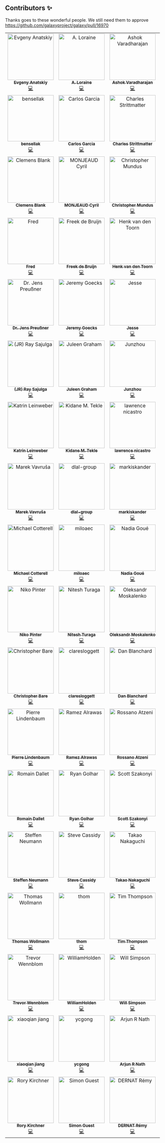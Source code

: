 
## Contributors ✨

Thanks goes to these wonderful people. We still need them to approve https://github.com/galaxyproject/galaxy/pull/16970

<!-- ALL-CONTRIBUTORS-LIST:START - Do not remove or modify this section -->
<!-- prettier-ignore-start -->
<!-- markdownlint-disable -->
<table>
  <tbody>
    <tr>
      <td align="center" valign="top" width="20%"><a href="https://github.com/anatskiy"><img src="https://avatars.githubusercontent.com/u/7281783?v=4?s=150" width="150px;" alt="Evgeny Anatskiy"/><br /><sub><b>Evgeny Anatskiy</b></sub></a><br /><a href="https://github.com/galaxyproject/galaxy/commits?author=anatskiy" title="Code">💻</a></td>
      <td align="center" valign="top" width="20%"><a href="https://lorainelab.org/"><img src="https://avatars.githubusercontent.com/u/1826634?v=4?s=150" width="150px;" alt="A. Loraine"/><br /><sub><b>A. Loraine</b></sub></a><br /><a href="https://github.com/galaxyproject/galaxy/commits?author=aloraine" title="Code">💻</a></td>
      <td align="center" valign="top" width="20%"><a href="https://github.com/ashvark"><img src="https://avatars.githubusercontent.com/u/7712157?v=4?s=150" width="150px;" alt="Ashok Varadharajan"/><br /><sub><b>Ashok Varadharajan</b></sub></a><br /><a href="https://github.com/galaxyproject/galaxy/commits?author=ashvark" title="Code">💻</a></td>
      <td align="center" valign="top" width="20%"><a href="https://github.com/arbernard"><img src="https://avatars.githubusercontent.com/u/25177525?v=4?s=150" width="150px;" alt="Aurélien Bernard"/><br /><sub><b>Aurélien Bernard</b></sub></a><br /><a href="https://github.com/galaxyproject/galaxy/commits?author=arbernard" title="Code">💻</a></td>
      <td align="center" valign="top" width="20%"><a href="https://github.com/the-nidhogg"><img src="https://avatars.githubusercontent.com/u/5999304?v=4?s=150" width="150px;" alt="the-nidhogg"/><br /><sub><b>the-nidhogg</b></sub></a><br /><a href="https://github.com/galaxyproject/galaxy/commits?author=the-nidhogg" title="Code">💻</a></td>
    </tr>
    <tr>
      <td align="center" valign="top" width="20%"><a href="https://github.com/bensellak"><img src="https://avatars.githubusercontent.com/u/29343436?v=4?s=150" width="150px;" alt="bensellak"/><br /><sub><b>bensellak</b></sub></a><br /><a href="https://github.com/galaxyproject/galaxy/commits?author=bensellak" title="Code">💻</a></td>
      <td align="center" valign="top" width="20%"><a href="https://github.com/cginmn"><img src="https://avatars.githubusercontent.com/u/11492389?v=4?s=150" width="150px;" alt="Carlos Garcia"/><br /><sub><b>Carlos Garcia</b></sub></a><br /><a href="https://github.com/galaxyproject/galaxy/commits?author=cginmn" title="Code">💻</a></td>
      <td align="center" valign="top" width="20%"><a href="https://github.com/charesredhat"><img src="https://avatars.githubusercontent.com/u/14168349?v=4?s=150" width="150px;" alt="Charles Strittmatter"/><br /><sub><b>Charles Strittmatter</b></sub></a><br /><a href="https://github.com/galaxyproject/galaxy/commits?author=charesredhat" title="Code">💻</a></td>
      <td align="center" valign="top" width="20%"><a href="https://github.com/carmstrong1gw"><img src="https://avatars.githubusercontent.com/u/63473608?v=4?s=150" width="150px;" alt="Chris Armstrong"/><br /><sub><b>Chris Armstrong</b></sub></a><br /><a href="https://github.com/galaxyproject/galaxy/commits?author=carmstrong1gw" title="Code">💻</a></td>
      <td align="center" valign="top" width="20%"><a href="https://github.com/chrisbarnettster"><img src="https://avatars.githubusercontent.com/u/4262750?v=4?s=150" width="150px;" alt="chrisbarnettster"/><br /><sub><b>chrisbarnettster</b></sub></a><br /><a href="https://github.com/galaxyproject/galaxy/commits?author=chrisbarnettster" title="Code">💻</a></td>
    </tr>
    <tr>
      <td align="center" valign="top" width="20%"><a href="https://github.com/blankclemens"><img src="https://avatars.githubusercontent.com/u/12255194?v=4?s=150" width="150px;" alt="Clemens Blank"/><br /><sub><b>Clemens Blank</b></sub></a><br /><a href="https://github.com/galaxyproject/galaxy/commits?author=blankclemens" title="Code">💻</a></td>
      <td align="center" valign="top" width="20%"><a href="https://github.com/cmonjeau"><img src="https://avatars.githubusercontent.com/u/1289992?v=4?s=150" width="150px;" alt="MONJEAUD Cyril"/><br /><sub><b>MONJEAUD Cyril</b></sub></a><br /><a href="https://github.com/galaxyproject/galaxy/commits?author=cmonjeau" title="Code">💻</a></td>
      <td align="center" valign="top" width="20%"><a href="https://github.com/crashGoBoom"><img src="https://avatars.githubusercontent.com/u/17323411?v=4?s=150" width="150px;" alt="Christopher Mundus"/><br /><sub><b>Christopher Mundus</b></sub></a><br /><a href="https://github.com/galaxyproject/galaxy/commits?author=crashGoBoom" title="Code">💻</a></td>
      <td align="center" valign="top" width="20%"><a href="https://github.com/dpryan79"><img src="https://avatars.githubusercontent.com/u/6399000?v=4?s=150" width="150px;" alt="Devon Ryan"/><br /><sub><b>Devon Ryan</b></sub></a><br /><a href="https://github.com/galaxyproject/galaxy/commits?author=dpryan79" title="Code">💻</a></td>
      <td align="center" valign="top" width="20%"><a href="https://github.com/fmareuil"><img src="https://avatars.githubusercontent.com/u/9269859?v=4?s=150" width="150px;" alt="fmareuil"/><br /><sub><b>fmareuil</b></sub></a><br /><a href="https://github.com/galaxyproject/galaxy/commits?author=fmareuil" title="Code">💻</a></td>
    </tr>
    <tr>
      <td align="center" valign="top" width="20%"><a href="https://github.com/FredericBGA"><img src="https://avatars.githubusercontent.com/u/18161378?v=4?s=150" width="150px;" alt="Fred"/><br /><sub><b>Fred</b></sub></a><br /><a href="https://github.com/galaxyproject/galaxy/commits?author=FredericBGA" title="Code">💻</a></td>
      <td align="center" valign="top" width="20%"><a href="https://www.arise-biodiversity.nl/"><img src="https://avatars.githubusercontent.com/u/1876144?v=4?s=150" width="150px;" alt="Freek de Bruijn"/><br /><sub><b>Freek de Bruijn</b></sub></a><br /><a href="https://github.com/galaxyproject/galaxy/commits?author=FreekDB" title="Code">💻</a></td>
      <td align="center" valign="top" width="20%"><a href="https://github.com/vdtoorn"><img src="https://avatars.githubusercontent.com/u/320079?v=4?s=150" width="150px;" alt="Henk van den Toorn"/><br /><sub><b>Henk van den Toorn</b></sub></a><br /><a href="https://github.com/galaxyproject/galaxy/commits?author=vdtoorn" title="Code">💻</a></td>
      <td align="center" valign="top" width="20%"><a href="https://github.com/inkuzmin"><img src="https://avatars.githubusercontent.com/u/3417020?v=4?s=150" width="150px;" alt="Ivan Kuzmin"/><br /><sub><b>Ivan Kuzmin</b></sub></a><br /><a href="https://github.com/galaxyproject/galaxy/commits?author=inkuzmin" title="Code">💻</a></td>
      <td align="center" valign="top" width="20%"><a href="https://github.com/theboocock"><img src="https://avatars.githubusercontent.com/u/605678?v=4?s=150" width="150px;" alt="James Boocock"/><br /><sub><b>James Boocock</b></sub></a><br /><a href="https://github.com/galaxyproject/galaxy/commits?author=theboocock" title="Code">💻</a></td>
    </tr>
    <tr>
      <td align="center" valign="top" width="20%"><a href="https://github.com/jenzopr"><img src="https://avatars.githubusercontent.com/u/8362850?v=4?s=150" width="150px;" alt="Dr. Jens Preußner"/><br /><sub><b>Dr. Jens Preußner</b></sub></a><br /><a href="https://github.com/galaxyproject/galaxy/commits?author=jenzopr" title="Code">💻</a></td>
      <td align="center" valign="top" width="20%"><a href="https://goeckslab.org/"><img src="https://avatars.githubusercontent.com/u/882193?v=4?s=150" width="150px;" alt="Jeremy Goecks"/><br /><sub><b>Jeremy Goecks</b></sub></a><br /><a href="https://github.com/galaxyproject/galaxy/commits?author=jgoecks" title="Code">💻</a></td>
      <td align="center" valign="top" width="20%"><a href="https://github.com/jessevdam"><img src="https://avatars.githubusercontent.com/u/145437?v=4?s=150" width="150px;" alt="Jesse"/><br /><sub><b>Jesse</b></sub></a><br /><a href="https://github.com/galaxyproject/galaxy/commits?author=jessevdam" title="Code">💻</a></td>
      <td align="center" valign="top" width="20%"><a href="https://github.com/joachimjacob"><img src="https://avatars.githubusercontent.com/u/1138051?v=4?s=150" width="150px;" alt="joachimjacob"/><br /><sub><b>joachimjacob</b></sub></a><br /><a href="https://github.com/galaxyproject/galaxy/commits?author=joachimjacob" title="Code">💻</a></td>
      <td align="center" valign="top" width="20%"><a href="https://github.com/joachimwolff"><img src="https://avatars.githubusercontent.com/u/13435136?v=4?s=150" width="150px;" alt="Joachim Wolff"/><br /><sub><b>Joachim Wolff</b></sub></a><br /><a href="https://github.com/galaxyproject/galaxy/commits?author=joachimwolff" title="Code">💻</a></td>
    </tr>
    <tr>
      <td align="center" valign="top" width="20%"><a href="https://github.com/jraysajulga"><img src="https://avatars.githubusercontent.com/u/32586466?v=4?s=150" width="150px;" alt="(JR) Ray Sajulga "/><br /><sub><b>(JR) Ray Sajulga </b></sub></a><br /><a href="https://github.com/galaxyproject/galaxy/commits?author=jraysajulga" title="Code">💻</a></td>
      <td align="center" valign="top" width="20%"><a href="https://github.com/juleengraham"><img src="https://avatars.githubusercontent.com/u/15222749?v=4?s=150" width="150px;" alt="Juleen Graham"/><br /><sub><b>Juleen Graham</b></sub></a><br /><a href="https://github.com/galaxyproject/galaxy/commits?author=juleengraham" title="Code">💻</a></td>
      <td align="center" valign="top" width="20%"><a href="https://github.com/junzwang"><img src="https://avatars.githubusercontent.com/u/16789060?v=4?s=150" width="150px;" alt="Junzhou"/><br /><sub><b>Junzhou</b></sub></a><br /><a href="https://github.com/galaxyproject/galaxy/commits?author=junzwang" title="Code">💻</a></td>
      <td align="center" valign="top" width="20%"><a href="https://github.com/scrathat"><img src="https://avatars.githubusercontent.com/u/7573072?v=4?s=150" width="150px;" alt="Sebastian Kapust"/><br /><sub><b>Sebastian Kapust</b></sub></a><br /><a href="https://github.com/galaxyproject/galaxy/commits?author=scrathat" title="Code">💻</a></td>
      <td align="center" valign="top" width="20%"><a href="https://www.usit.uio.no/english/about/organisation/rc/rss/staff/azab"><img src="https://avatars.githubusercontent.com/u/11062692?v=4?s=150" width="150px;" alt="Abdulrahman Azab"/><br /><sub><b>Abdulrahman Azab</b></sub></a><br /><a href="https://github.com/galaxyproject/galaxy/commits?author=abdulrahmanazab" title="Code">💻</a></td>
    </tr>
    <tr>
      <td align="center" valign="top" width="20%"><a href="https://github.com/katrinleinweber"><img src="https://avatars.githubusercontent.com/u/9948149?v=4?s=150" width="150px;" alt="Katrin Leinweber"/><br /><sub><b>Katrin Leinweber</b></sub></a><br /><a href="https://github.com/galaxyproject/galaxy/commits?author=katrinleinweber" title="Code">💻</a></td>
      <td align="center" valign="top" width="20%"><a href="https://github.com/kidanem"><img src="https://avatars.githubusercontent.com/u/11715191?v=4?s=150" width="150px;" alt="Kidane M. Tekle"/><br /><sub><b>Kidane M. Tekle</b></sub></a><br /><a href="https://github.com/galaxyproject/galaxy/commits?author=kidanem" title="Code">💻</a></td>
      <td align="center" valign="top" width="20%"><a href="https://github.com/lawrence14701-zz"><img src="https://avatars.githubusercontent.com/u/98620798?v=4?s=150" width="150px;" alt="lawrence nicastro"/><br /><sub><b>lawrence nicastro</b></sub></a><br /><a href="https://github.com/galaxyproject/galaxy/commits?author=lawrence1470" title="Code">💻</a></td>
      <td align="center" valign="top" width="20%"><a href="https://github.com/leobiscassi"><img src="https://avatars.githubusercontent.com/u/1977418?v=4?s=150" width="150px;" alt="Léo Biscassi"/><br /><sub><b>Léo Biscassi</b></sub></a><br /><a href="https://github.com/galaxyproject/galaxy/commits?author=leobiscassi" title="Code">💻</a></td>
      <td align="center" valign="top" width="20%"><a href="https://twitter.com/manabuishiirb"><img src="https://avatars.githubusercontent.com/u/7508005?v=4?s=150" width="150px;" alt="Manabu ISHII"/><br /><sub><b>Manabu ISHII</b></sub></a><br /><a href="https://github.com/galaxyproject/galaxy/commits?author=manabuishii" title="Code">💻</a></td>
    </tr>
    <tr>
      <td align="center" valign="top" width="20%"><a href="https://marek.vavrusa.com/"><img src="https://avatars.githubusercontent.com/u/139311?v=4?s=150" width="150px;" alt="Marek Vavruša"/><br /><sub><b>Marek Vavruša</b></sub></a><br /><a href="https://github.com/galaxyproject/galaxy/commits?author=vavrusa" title="Code">💻</a></td>
      <td align="center" valign="top" width="20%"><a href="https://github.com/dlal-group"><img src="https://avatars.githubusercontent.com/u/26526288?v=4?s=150" width="150px;" alt="dlal-group"/><br /><sub><b>dlal-group</b></sub></a><br /><a href="https://github.com/galaxyproject/galaxy/commits?author=dlal-group" title="Code">💻</a></td>
      <td align="center" valign="top" width="20%"><a href="https://github.com/markiskander"><img src="https://avatars.githubusercontent.com/u/14098761?v=4?s=150" width="150px;" alt="markiskander"/><br /><sub><b>markiskander</b></sub></a><br /><a href="https://github.com/galaxyproject/galaxy/commits?author=markiskander" title="Code">💻</a></td>
      <td align="center" valign="top" width="20%"><a href="https://github.com/martijnvermaattest"><img src="https://avatars.githubusercontent.com/u/17727768?v=4?s=150" width="150px;" alt="martijnvermaattest"/><br /><sub><b>martijnvermaattest</b></sub></a><br /><a href="https://github.com/galaxyproject/galaxy/commits?author=martijnvermaattest" title="Code">💻</a></td>
      <td align="center" valign="top" width="20%"><a href="http://matthewralston.github.io/"><img src="https://avatars.githubusercontent.com/u/4308024?v=4?s=150" width="150px;" alt="Matt Ralston"/><br /><sub><b>Matt Ralston</b></sub></a><br /><a href="https://github.com/galaxyproject/galaxy/commits?author=MatthewRalston" title="Code">💻</a></td>
    </tr>
    <tr>
      <td align="center" valign="top" width="20%"><a href="http://michaelcotterell.com/"><img src="https://avatars.githubusercontent.com/u/49024?v=4?s=150" width="150px;" alt="Michael Cotterell"/><br /><sub><b>Michael Cotterell</b></sub></a><br /><a href="https://github.com/galaxyproject/galaxy/commits?author=mepcotterell" title="Code">💻</a></td>
      <td align="center" valign="top" width="20%"><a href="https://github.com/miloaec"><img src="https://avatars.githubusercontent.com/u/17707793?v=4?s=150" width="150px;" alt="miloaec"/><br /><sub><b>miloaec</b></sub></a><br /><a href="https://github.com/galaxyproject/galaxy/commits?author=miloaec" title="Code">💻</a></td>
      <td align="center" valign="top" width="20%"><a href="https://github.com/nagoue"><img src="https://avatars.githubusercontent.com/u/9028638?v=4?s=150" width="150px;" alt="Nadia Goué"/><br /><sub><b>Nadia Goué</b></sub></a><br /><a href="https://github.com/galaxyproject/galaxy/commits?author=nagoue" title="Code">💻</a></td>
      <td align="center" valign="top" width="20%"><a href="https://github.com/NCEichner"><img src="https://avatars.githubusercontent.com/u/31483851?v=4?s=150" width="150px;" alt="Norbert Eichner"/><br /><sub><b>Norbert Eichner</b></sub></a><br /><a href="https://github.com/galaxyproject/galaxy/commits?author=NCEichner" title="Code">💻</a></td>
      <td align="center" valign="top" width="20%"><a href="https://myweb.ecu.edu/herndonn19/"><img src="https://avatars.githubusercontent.com/u/4636279?v=4?s=150" width="150px;" alt="Nic Herndon"/><br /><sub><b>Nic Herndon</b></sub></a><br /><a href="https://github.com/galaxyproject/galaxy/commits?author=NicHerndon" title="Code">💻</a></td>
    </tr>
    <tr>
      <td align="center" valign="top" width="20%"><a href="https://github.com/npinter"><img src="https://avatars.githubusercontent.com/u/34959927?v=4?s=150" width="150px;" alt="Niko Pinter"/><br /><sub><b>Niko Pinter</b></sub></a><br /><a href="https://github.com/galaxyproject/galaxy/commits?author=npinter" title="Code">💻</a></td>
      <td align="center" valign="top" width="20%"><a href="https://github.com/nturaga"><img src="https://avatars.githubusercontent.com/u/2746443?v=4?s=150" width="150px;" alt="Nitesh Turaga"/><br /><sub><b>Nitesh Turaga</b></sub></a><br /><a href="https://github.com/galaxyproject/galaxy/commits?author=nturaga" title="Code">💻</a></td>
      <td align="center" valign="top" width="20%"><a href="https://github.com/moskalenko"><img src="https://avatars.githubusercontent.com/u/151978?v=4?s=150" width="150px;" alt="Oleksandr Moskalenko"/><br /><sub><b>Oleksandr Moskalenko</b></sub></a><br /><a href="https://github.com/galaxyproject/galaxy/commits?author=moskalenko" title="Code">💻</a></td>
      <td align="center" valign="top" width="20%"><a href="https://github.com/odoppelt"><img src="https://avatars.githubusercontent.com/u/2970530?v=4?s=150" width="150px;" alt="odoppelt"/><br /><sub><b>odoppelt</b></sub></a><br /><a href="https://github.com/galaxyproject/galaxy/commits?author=odoppelt" title="Code">💻</a></td>
      <td align="center" valign="top" width="20%"><a href="https://github.com/osallou"><img src="https://avatars.githubusercontent.com/u/1024098?v=4?s=150" width="150px;" alt="Olivier Sallou"/><br /><sub><b>Olivier Sallou</b></sub></a><br /><a href="https://github.com/galaxyproject/galaxy/commits?author=osallou" title="Code">💻</a></td>
    </tr>
    <tr>
      <td align="center" valign="top" width="20%"><a href="https://cbare.github.io/"><img src="https://avatars.githubusercontent.com/u/170360?v=4?s=150" width="150px;" alt="Christopher Bare"/><br /><sub><b>Christopher Bare</b></sub></a><br /><a href="https://github.com/galaxyproject/galaxy/commits?author=cbare" title="Code">💻</a></td>
      <td align="center" valign="top" width="20%"><a href="https://github.com/claresloggett"><img src="https://avatars.githubusercontent.com/u/1815107?v=4?s=150" width="150px;" alt="claresloggett"/><br /><sub><b>claresloggett</b></sub></a><br /><a href="https://github.com/galaxyproject/galaxy/commits?author=claresloggett" title="Code">💻</a></td>
      <td align="center" valign="top" width="20%"><a href="https://dan-blanchard.github.io/"><img src="https://avatars.githubusercontent.com/u/976345?v=4?s=150" width="150px;" alt="Dan Blanchard"/><br /><sub><b>Dan Blanchard</b></sub></a><br /><a href="https://github.com/galaxyproject/galaxy/commits?author=dan-blanchard" title="Code">💻</a></td>
      <td align="center" valign="top" width="20%"><a href="https://github.com/ffinfo"><img src="https://avatars.githubusercontent.com/u/2419555?v=4?s=150" width="150px;" alt="Peter van 't Hof"/><br /><sub><b>Peter van 't Hof</b></sub></a><br /><a href="https://github.com/galaxyproject/galaxy/commits?author=ffinfo" title="Code">💻</a></td>
      <td align="center" valign="top" width="20%"><a href="https://github.com/Petraea"><img src="https://avatars.githubusercontent.com/u/5269432?v=4?s=150" width="150px;" alt="Petraea"/><br /><sub><b>Petraea</b></sub></a><br /><a href="https://github.com/galaxyproject/galaxy/commits?author=Petraea" title="Code">💻</a></td>
    </tr>
    <tr>
      <td align="center" valign="top" width="20%"><a href="https://genomic.social/web/@yokofakun"><img src="https://avatars.githubusercontent.com/u/33838?v=4?s=150" width="150px;" alt="Pierre Lindenbaum"/><br /><sub><b>Pierre Lindenbaum</b></sub></a><br /><a href="https://github.com/galaxyproject/galaxy/commits?author=lindenb" title="Code">💻</a></td>
      <td align="center" valign="top" width="20%"><a href="https://github.com/ramezrawas"><img src="https://avatars.githubusercontent.com/u/16448081?v=4?s=150" width="150px;" alt="Ramez Alrawas"/><br /><sub><b>Ramez Alrawas</b></sub></a><br /><a href="https://github.com/galaxyproject/galaxy/commits?author=ramezrawas" title="Code">💻</a></td>
      <td align="center" valign="top" width="20%"><a href="http://www.crs4.it/peopledetails/357/rossano-atzeni/"><img src="https://avatars.githubusercontent.com/u/428210?v=4?s=150" width="150px;" alt="Rossano Atzeni"/><br /><sub><b>Rossano Atzeni</b></sub></a><br /><a href="https://github.com/galaxyproject/galaxy/commits?author=ratzeni" title="Code">💻</a></td>
      <td align="center" valign="top" width="20%"><a href="https://www.linkedin.com/in/remimarenco/"><img src="https://avatars.githubusercontent.com/u/2152858?v=4?s=150" width="150px;" alt="Rémi Marenco"/><br /><sub><b>Rémi Marenco</b></sub></a><br /><a href="https://github.com/galaxyproject/galaxy/commits?author=remimarenco" title="Code">💻</a></td>
      <td align="center" valign="top" width="20%"><a href="http://www.hooft.net/rob/"><img src="https://avatars.githubusercontent.com/u/418043?v=4?s=150" width="150px;" alt="Rob Hooft"/><br /><sub><b>Rob Hooft</b></sub></a><br /><a href="https://github.com/galaxyproject/galaxy/commits?author=rwwh" title="Code">💻</a></td>
    </tr>
    <tr>
      <td align="center" valign="top" width="20%"><a href="https://github.com/rdallet"><img src="https://avatars.githubusercontent.com/u/33418051?v=4?s=150" width="150px;" alt="Romain Dallet"/><br /><sub><b>Romain Dallet</b></sub></a><br /><a href="https://github.com/galaxyproject/galaxy/commits?author=rdallet" title="Code">💻</a></td>
      <td align="center" valign="top" width="20%"><a href="https://www.linkedin.com/in/ryangolhar/"><img src="https://avatars.githubusercontent.com/u/671079?v=4?s=150" width="150px;" alt="Ryan Golhar"/><br /><sub><b>Ryan Golhar</b></sub></a><br /><a href="https://github.com/galaxyproject/galaxy/commits?author=golharam" title="Code">💻</a></td>
      <td align="center" valign="top" width="20%"><a href="https://github.com/sszakony"><img src="https://avatars.githubusercontent.com/u/9634629?v=4?s=150" width="150px;" alt="Scott Szakonyi"/><br /><sub><b>Scott Szakonyi</b></sub></a><br /><a href="https://github.com/galaxyproject/galaxy/commits?author=sszakony" title="Code">💻</a></td>
      <td align="center" valign="top" width="20%"><a href="https://shanedowling.com/"><img src="https://avatars.githubusercontent.com/u/167567?v=4?s=150" width="150px;" alt="Shane Dowling"/><br /><sub><b>Shane Dowling</b></sub></a><br /><a href="https://github.com/galaxyproject/galaxy/commits?author=shano" title="Code">💻</a></td>
      <td align="center" valign="top" width="20%"><a href="https://github.com/saxtouri"><img src="https://avatars.githubusercontent.com/u/3098971?v=4?s=150" width="150px;" alt="Stavros Sachtouris"/><br /><sub><b>Stavros Sachtouris</b></sub></a><br /><a href="https://github.com/galaxyproject/galaxy/commits?author=saxtouri" title="Code">💻</a></td>
    </tr>
    <tr>
      <td align="center" valign="top" width="20%"><a href="https://github.com/sneumann"><img src="https://avatars.githubusercontent.com/u/195385?v=4?s=150" width="150px;" alt="Steffen Neumann"/><br /><sub><b>Steffen Neumann</b></sub></a><br /><a href="https://github.com/galaxyproject/galaxy/commits?author=sneumann" title="Code">💻</a></td>
      <td align="center" valign="top" width="20%"><a href="http://stevecassidy.net/"><img src="https://avatars.githubusercontent.com/u/4685447?v=4?s=150" width="150px;" alt="Steve Cassidy"/><br /><sub><b>Steve Cassidy</b></sub></a><br /><a href="https://github.com/galaxyproject/galaxy/commits?author=stevecassidy" title="Code">💻</a></td>
      <td align="center" valign="top" width="20%"><a href="https://takao.blogspot.jp/"><img src="https://avatars.githubusercontent.com/u/335244?v=4?s=150" width="150px;" alt="Takao Nakaguchi"/><br /><sub><b>Takao Nakaguchi</b></sub></a><br /><a href="https://github.com/galaxyproject/galaxy/commits?author=takawitter" title="Code">💻</a></td>
      <td align="center" valign="top" width="20%"><a href="https://thobalose.co.za/"><img src="https://avatars.githubusercontent.com/u/5425346?v=4?s=150" width="150px;" alt="Thoba Lose"/><br /><sub><b>Thoba Lose</b></sub></a><br /><a href="https://github.com/galaxyproject/galaxy/commits?author=thobalose" title="Code">💻</a></td>
      <td align="center" valign="top" width="20%"><a href="https://github.com/tmcgowan"><img src="https://avatars.githubusercontent.com/u/7782986?v=4?s=150" width="150px;" alt="Thomas McGowan"/><br /><sub><b>Thomas McGowan</b></sub></a><br /><a href="https://github.com/galaxyproject/galaxy/commits?author=tmcgowan" title="Code">💻</a></td>
    </tr>
    <tr>
      <td align="center" valign="top" width="20%"><a href="http://thomas-wollmann.de/"><img src="https://avatars.githubusercontent.com/u/6473917?v=4?s=150" width="150px;" alt="Thomas Wollmann"/><br /><sub><b>Thomas Wollmann</b></sub></a><br /><a href="https://github.com/galaxyproject/galaxy/commits?author=ThomasWollmann" title="Code">💻</a></td>
      <td align="center" valign="top" width="20%"><a href="https://github.com/thomcuddihy"><img src="https://avatars.githubusercontent.com/u/5326997?v=4?s=150" width="150px;" alt="thom"/><br /><sub><b>thom</b></sub></a><br /><a href="https://github.com/galaxyproject/galaxy/commits?author=thomcuddihy" title="Code">💻</a></td>
      <td align="center" valign="top" width="20%"><a href="http://xdbio.com/"><img src="https://avatars.githubusercontent.com/u/29701877?v=4?s=150" width="150px;" alt="Tim Thompson"/><br /><sub><b>Tim Thompson</b></sub></a><br /><a href="https://github.com/galaxyproject/galaxy/commits?author=XDtim" title="Code">💻</a></td>
      <td align="center" valign="top" width="20%"><a href="https://github.com/tshtatland"><img src="https://avatars.githubusercontent.com/u/16547000?v=4?s=150" width="150px;" alt="Timur Shtatland"/><br /><sub><b>Timur Shtatland</b></sub></a><br /><a href="https://github.com/galaxyproject/galaxy/commits?author=tshtatland" title="Code">💻</a></td>
      <td align="center" valign="top" width="20%"><a href="https://github.com/tomithy"><img src="https://avatars.githubusercontent.com/u/1452048?v=4?s=150" width="150px;" alt="tomithy"/><br /><sub><b>tomithy</b></sub></a><br /><a href="https://github.com/galaxyproject/galaxy/commits?author=tomithy" title="Code">💻</a></td>
    </tr>
    <tr>
      <td align="center" valign="top" width="20%"><a href="https://github.com/trevor"><img src="https://avatars.githubusercontent.com/u/5945?v=4?s=150" width="150px;" alt="Trevor Wennblom"/><br /><sub><b>Trevor Wennblom</b></sub></a><br /><a href="https://github.com/galaxyproject/galaxy/commits?author=trevor" title="Code">💻</a></td>
      <td align="center" valign="top" width="20%"><a href="https://github.com/WilliamHolden"><img src="https://avatars.githubusercontent.com/u/5874358?v=4?s=150" width="150px;" alt="WilliamHolden"/><br /><sub><b>WilliamHolden</b></sub></a><br /><a href="https://github.com/galaxyproject/galaxy/commits?author=WilliamHolden" title="Code">💻</a></td>
      <td align="center" valign="top" width="20%"><a href="https://github.com/simpsonw"><img src="https://avatars.githubusercontent.com/u/10437788?v=4?s=150" width="150px;" alt="Will Simpson"/><br /><sub><b>Will Simpson</b></sub></a><br /><a href="https://github.com/galaxyproject/galaxy/commits?author=simpsonw" title="Code">💻</a></td>
      <td align="center" valign="top" width="20%"><a href="https://github.com/xgaia"><img src="https://avatars.githubusercontent.com/u/18330770?v=4?s=150" width="150px;" alt="Xavier Garnier"/><br /><sub><b>Xavier Garnier</b></sub></a><br /><a href="https://github.com/galaxyproject/galaxy/commits?author=xgaia" title="Code">💻</a></td>
      <td align="center" valign="top" width="20%"><a href="https://github.com/xiaojay"><img src="https://avatars.githubusercontent.com/u/150021?v=4?s=150" width="150px;" alt="xiaojay"/><br /><sub><b>xiaojay</b></sub></a><br /><a href="https://github.com/galaxyproject/galaxy/commits?author=xiaojay" title="Code">💻</a></td>
    </tr>
    <tr>
      <td align="center" valign="top" width="20%"><a href="https://github.com/xiaoqian1984"><img src="https://avatars.githubusercontent.com/u/20142709?v=4?s=150" width="150px;" alt="xiaoqian jiang"/><br /><sub><b>xiaoqian jiang</b></sub></a><br /><a href="https://github.com/galaxyproject/galaxy/commits?author=xiaoqian1984" title="Code">💻</a></td>
      <td align="center" valign="top" width="20%"><a href="https://github.com/ycgong"><img src="https://avatars.githubusercontent.com/u/25645631?v=4?s=150" width="150px;" alt="ycgong"/><br /><sub><b>ycgong</b></sub></a><br /><a href="https://github.com/galaxyproject/galaxy/commits?author=ycgong" title="Code">💻</a></td>
      <td align="center" valign="top" width="20%"><a href="https://github.com/arjunnath"><img src="https://avatars.githubusercontent.com/u/10749618?v=4?s=150" width="150px;" alt="Arjun R Nath"/><br /><sub><b>Arjun R Nath</b></sub></a><br /><a href="https://github.com/galaxyproject/galaxy/commits?author=arjunnath" title="Code">💻</a></td>
      <td align="center" valign="top" width="20%"><a href="https://github.com/meekrob"><img src="https://avatars.githubusercontent.com/u/4528993?v=4?s=150" width="150px;" alt="David"/><br /><sub><b>David</b></sub></a><br /><a href="https://github.com/galaxyproject/galaxy/commits?author=meekrob" title="Code">💻</a></td>
      <td align="center" valign="top" width="20%"><a href="https://github.com/kpvincent"><img src="https://avatars.githubusercontent.com/u/107574288?v=4?s=150" width="150px;" alt="Kelly Vincent"/><br /><sub><b>Kelly Vincent</b></sub></a><br /><a href="https://github.com/galaxyproject/galaxy/commits?author=kpvincent" title="Code">💻</a></td>
    </tr>
    <tr>
      <td align="center" valign="top" width="20%"><a href="https://github.com/roryk"><img src="https://avatars.githubusercontent.com/u/414586?v=4?s=150" width="150px;" alt="Rory Kirchner"/><br /><sub><b>Rory Kirchner</b></sub></a><br /><a href="https://github.com/galaxyproject/galaxy/commits?author=roryk" title="Code">💻</a></td>
      <td align="center" valign="top" width="20%"><a href="http://coldharbourdigital.com/"><img src="https://avatars.githubusercontent.com/u/4411912?v=4?s=150" width="150px;" alt="Simon Guest"/><br /><sub><b>Simon Guest</b></sub></a><br /><a href="https://github.com/galaxyproject/galaxy/commits?author=tesujimath" title="Code">💻</a></td>
      <td align="center" valign="top" width="20%"><a href="https://remyd1.fr/"><img src="https://avatars.githubusercontent.com/u/929620?v=4?s=150" width="150px;" alt="DERNAT Rémy"/><br /><sub><b>DERNAT Rémy</b></sub></a><br /><a href="https://github.com/galaxyproject/galaxy/commits?author=remyd1" title="Code">💻</a></td>
    </tr>
  </tbody>
</table>

<!-- markdownlint-restore -->
<!-- prettier-ignore-end -->

<!-- ALL-CONTRIBUTORS-LIST:END -->

